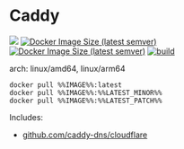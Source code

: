 # Caddy

![](https://img.shields.io/badge/-%%CADDY_VERSION%%-informational)
[![Docker Image Size (latest semver)](https://img.shields.io/docker/image-size/%%IMAGE%%)](https://hub.docker.com/r/%%IMAGE%%)
[![Docker Image Size (latest semver)](https://img.shields.io/docker/pulls/%%IMAGE%%)](https://hub.docker.com/r/%%IMAGE%%)
[![build](https://github.com/akeylimepie/docker-caddy/actions/workflows/build.yml/badge.svg?event=push)](https://github.com/akeylimepie/docker-caddy/actions/workflows/build.yml)

arch: linux/amd64, linux/arm64

```
docker pull %%IMAGE%%:latest
docker pull %%IMAGE%%:%%LATEST_MINOR%%
docker pull %%IMAGE%%:%%LATEST_PATCH%%
```

Includes:

* [github.com/caddy-dns/cloudflare](https://github.com/caddy-dns/cloudflare)
